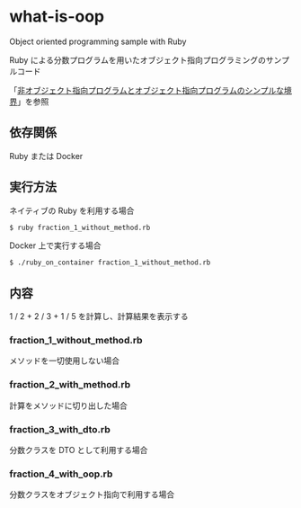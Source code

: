 # what-is-oop

Object oriented programming sample with Ruby

Ruby による分数プログラムを用いたオブジェクト指向プログラミングのサンプルコード

「[非オブジェクト指向プログラムとオブジェクト指向プログラムのシンプルな境界](https://qiita.com/os1ma/items/5fb07a4e3b56eab4a392)」を参照

## 依存関係
Ruby または Docker

## 実行方法

ネイティブの Ruby を利用する場合

```bash
$ ruby fraction_1_without_method.rb
```

Docker 上で実行する場合

```bash
$ ./ruby_on_container fraction_1_without_method.rb
```

## 内容

1 / 2 + 2 / 3 + 1 / 5 を計算し、計算結果を表示する

### fraction_1_without_method.rb

メソッドを一切使用しない場合

### fraction_2_with_method.rb

計算をメソッドに切り出した場合

### fraction_3_with_dto.rb

分数クラスを DTO として利用する場合

### fraction_4_with_oop.rb

分数クラスをオブジェクト指向で利用する場合
